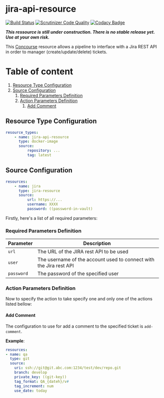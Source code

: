 # jira-api-resource

[![Build Status](https://travis-ci.org/TurnsCoffeeIntoScripts/jira-api-resource.svg?branch=master)](https://travis-ci.org/TurnsCoffeeIntoScripts/jira-api-resource)
[![Scrutinizer Code Quality](https://scrutinizer-ci.com/g/TurnsCoffeeIntoScripts/jira-api-resource/badges/quality-score.png?b=master)](https://scrutinizer-ci.com/g/TurnsCoffeeIntoScripts/jira-api-resource/?branch=master)
[![Codacy Badge](https://api.codacy.com/project/badge/Grade/e6ea2afc744d4fbf8bffc65e794155f4)](https://www.codacy.com/app/TurnsCoffeeIntoScripts/jira-api-resource?utm_source=github.com&amp;utm_medium=referral&amp;utm_content=TurnsCoffeeIntoScripts/jira-api-resource&amp;utm_campaign=Badge_Grade)

***This ressource is still under construction. There is no stable release yet. Use at your own risk.***

This [Concourse](https://concourse-ci.org/) resource allows a pipeline to interface with a Jira REST API in order to manager (create/update/delete) tickets.

# Table of content
1. [Resource Type Configuration](#Resource-Type-Configuration)
2. [Source Configuration](#Source-Configuration)
    1. [Required Parameters Definition](#Required-Parameters-Definition)
    2. [Action Parameters Definition](#Action-Parameters-Definition)
        1. [Add Comment](#Add-Comment)

## Resource Type Configuration
``` yml
resource_types:
    - name: jira-api-resource
      type: docker-image
      source:
          repository: ... 
          tag: latest
```

## Source Configuration
``` yml
resources:
    - name: jira
      type: jira-resource
      source:
          url: https://...
          username: XXXX
          password: ((password-in-vault)
```

Firstly, here's a list of all required parameters:

### Required Parameters Definition
| Parameter  | Description                                                          |
|------------|----------------------------------------------------------------------|
| `url`      | The URL of the JIRA rest API to be used                              |
| `user`     | The username of the account used to connect with the Jira rest API   |
| `password` | The password of the specified user                                   |

### Action Parameters Definition
Now to specify the action to take specify one and only one of the actions listed bellow:

#### Add Comment
The configuration to use for add a comment to the specified ticket is `add-comment`.

**Example**:
``` yml
resources:
- name: qa
  type: git
  source:
    uri: ssh://git@git.abc.com:1234/test/dev/repo.git
    branch: develop
    private_key: ((git-key))
    tag_format: QA_{dateh}/v#
    tag_increment: num
    use_date: today
```